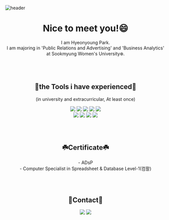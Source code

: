 <!--
**pu-bi/pu-bi** is a ✨ _special_ ✨ repository because its `README.md` (this file) appears on your GitHub profile.

Here are some ideas to get you started:

- 🔭 I’m currently working on ...
- 🌱 I’m currently learning ...
- 👯 I’m looking to collaborate on ...
- 🤔 I’m looking for help with ...
- 💬 Ask me about ...
- 📫 How to reach me: ...
- 😄 Pronouns: ...
- ⚡ Fun fact: ...
-->

![header](https://capsule-render.vercel.app/api?type=waving&height=180&text=pubi&fontSize=75&animation=fadeIn&fontColor=FFFFFF&fontAlignY=38&stroke=000000&strokeWidth=0.6&&color=0:F5EB8F,100:F7C161)
<h1 align="center">Nice to meet you!😄 </h1>
<p align='center'>I am Hyeonyoung Park.
<br>I am majoring in 'Public Relations and Advertising' and 'Business Analytics' at Sookmyung Women's University❄️.</br>
</p>

<p>
  <br><br>
  <h2 align="center">🌼the Tools i have experienced🌼</h2>
<p align="center">(in university and extracurricular, At least once)</br>
<p align="center">
<img src="https://img.shields.io/badge/Python-3766AB?style=flat&logo=Python&logoColor=white"/></a>
<img src="https://img.shields.io/badge/PyCharm-000000?style=flat&logo=PyCharm&logoColor=white"/></a>
<img src="https://img.shields.io/badge/Google Colab-F9AB00?style=flat&logo=Google Colab&logoColor=white"/></a>
<img src="https://img.shields.io/badge/Jupyter-F37626?style=flat&logo=Jupyter&logoColor=white"/></a>
<img src="https://img.shields.io/badge/R-276DC3?style=flat&logo=R&logoColor=white"/></a> 
<br>
<img src="https://img.shields.io/badge/Adobe Photoshop-31A8FF?style=flat&logo=Adobe Photoshop&logoColor=white"/></a>
<img src="https://img.shields.io/badge/Adobe Illustrator-FF9A00?style=flat&logo=Adobe Illustrator&logoColor=white"/></a>
<img src="https://img.shields.io/badge/Microsoft PowerPoint-B7472A?style=flat&logo=Microsoft PowerPoint&logoColor=white"/></a>
<img src="https://img.shields.io/badge/Microsoft Excel-217346?style=flat&logo=Microsoft Excel&logoColor=white"/></a>
</p>

<p>
  <br><br>
  <h2 align="center">☘️Certificate☘️</h2>
<p align="center">- ADsP<br>
- Computer Specialist in Spreadsheet & Database Level-1(컴활)</p>

<p>
  <br><br>
<h2 align="center">🌻Contact🌻</h2>
<p align="center">
<a href='mailto:pahy@naver.com'><img src='https://img.shields.io/badge/Naver-03C75A?style=flat&logo=Naver&logoColor=white&link=mailto:pahy@naver.com'/></a>
<a href="mailto:pahy98@sookmyung.ac.kr"><img src="https://img.shields.io/badge/Gmail-EA4335?style=flat&logo=Gmail&logoColor=white&link=mailto:pahy98@sookmyung.ac.kr"/></a></p>

